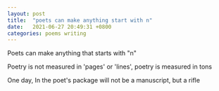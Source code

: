 ```yaml
---
layout: post
title:  "poets can make anything start with n"
date:   2021-06-27 20:49:31 +0800
categories: poems writing
---
```

 
Poets can make anything that starts with "n"

Poetry is not measured in 'pages' or 'lines', poetry is measured in tons

One day, In the poet's package will not be a manuscript, but a rifle
